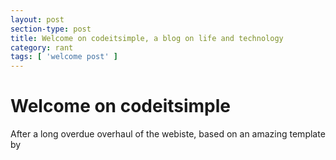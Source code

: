 ```yaml
---
layout: post
section-type: post
title: Welcome on codeitsimple, a blog on life and technology
category: rant
tags: [ 'welcome post' ]
---
```


# Welcome on codeitsimple

After a long overdue overhaul of the webiste, based on an amazing template by 
